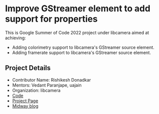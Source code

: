 # Improve GStreamer element to add support for properties
This is Google Summer of Code 2022 project under libcamera aimed at achieving:

* Adding colorimetry support to libcamera's GStreamer source element.
* Adding framerate support to libcamera's GStreamer source element.

## Project Details
* Contributor Name: Rishikesh Donadkar
* Mentors: Vedant Paranjape, uajain
* Organization: libcamera
* [Code](https://git.libcamera.org/libcamera/libcamera.git/)
* [Project Page](https://summerofcode.withgoogle.com/programs/2022/projects/WyqdLcia)
* [Midway blog](/midway_blog/home)